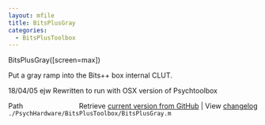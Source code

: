```yaml
---
layout: mfile
title: BitsPlusGray
categories:
  - BitsPlusToolbox
---
```


BitsPlusGray\(\[screen=max\]\)

Put a gray ramp into the Bits\+\+ box internal CLUT.

18/04/05  ejw  Rewritten to run with OSX version of Psychtoolbox


<div class="code_header" style="text-align:right;">
  <span style="float:left;">Path&nbsp;&nbsp;</span> <span class="counter">Retrieve <a href=
  "https://raw.github.com/Psychtoolbox-3/Psychtoolbox-3/beta/./PsychHardware/BitsPlusToolbox/BitsPlusGray.m">current version from GitHub</a> | View <a href=
  "https://github.com/Psychtoolbox-3/Psychtoolbox-3/commits/beta/./PsychHardware/BitsPlusToolbox/BitsPlusGray.m">changelog</a></span>
</div>
<div class="code">
  <code>./PsychHardware/BitsPlusToolbox/BitsPlusGray.m</code>
</div>
